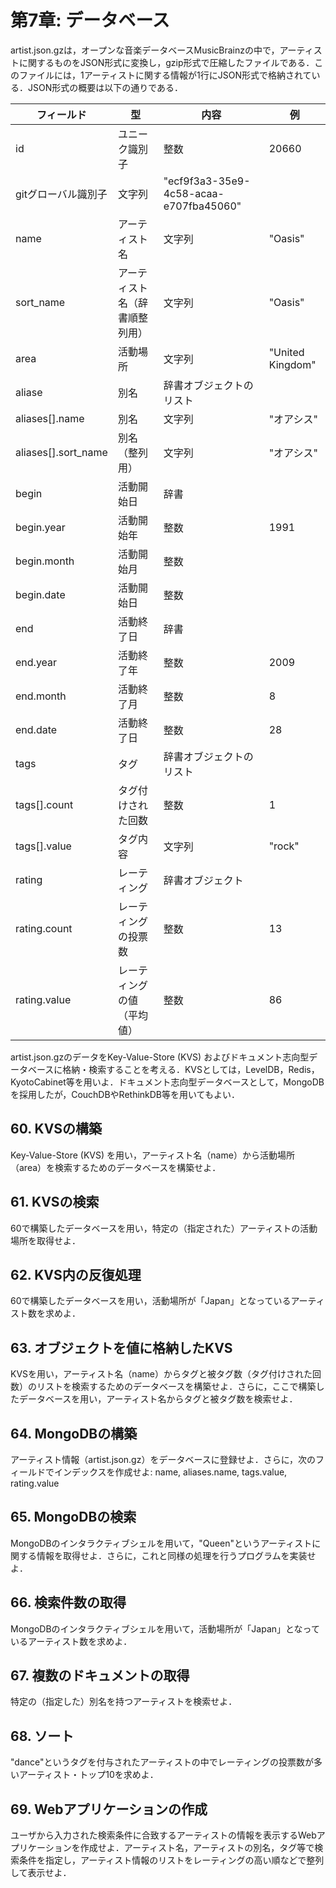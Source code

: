 第7章: データベース
===
artist.json.gzは，オープンな音楽データベースMusicBrainzの中で，アーティストに関するものをJSON形式に変換し，gzip形式で圧縮したファイルである．このファイルには，1アーティストに関する情報が1行にJSON形式で格納されている．JSON形式の概要は以下の通りである．

|フィールド         |型         |内容           |例         |  
| ---             |---           |---       |---        |
|id        |ユニーク識別子|整数|20660|
|gitグローバル識別子|文字列|"ecf9f3a3-35e9-4c58-acaa-e707fba45060"|
|name|アーティスト名|文字列|"Oasis"|
|sort_name|アーティスト名（辞書順整列用）|文字列|"Oasis"|
|area|活動場所|文字列|"United Kingdom"|
|aliase|別名|辞書オブジェクトのリスト|	
|aliases[].name|別名|文字列|"オアシス"|
|aliases[].sort_name|別名（整列用）|文字列|"オアシス"|
|begin|活動開始日|辞書|
|begin.year|活動開始年|整数|1991|
|begin.month|活動開始月|整数|
|begin.date|活動開始日|整数|	
|end|活動終了日|辞書|	
|end.year|活動終了年|整数|2009|
|end.month|活動終了月|整数|8|
|end.date|活動終了日|整数|28|
|tags|タグ|辞書オブジェクトのリスト|	
|tags[].count|タグ付けされた回数|整数|1|
|tags[].value|タグ内容|文字列|"rock"|
|rating|レーティング|辞書オブジェクト|	
|rating.count|レーティングの投票数|整数|13|
|rating.value|レーティングの値（平均値）|整数|86|

artist.json.gzのデータをKey-Value-Store (KVS) およびドキュメント志向型データベースに格納・検索することを考える．KVSとしては，LevelDB，Redis，KyotoCabinet等を用いよ．ドキュメント志向型データベースとして，MongoDBを採用したが，CouchDBやRethinkDB等を用いてもよい．

## 60. KVSの構築

Key-Value-Store (KVS) を用い，アーティスト名（name）から活動場所（area）を検索するためのデータベースを構築せよ．

## 61. KVSの検索

60で構築したデータベースを用い，特定の（指定された）アーティストの活動場所を取得せよ．

## 62. KVS内の反復処理

60で構築したデータベースを用い，活動場所が「Japan」となっているアーティスト数を求めよ．

## 63. オブジェクトを値に格納したKVS

KVSを用い，アーティスト名（name）からタグと被タグ数（タグ付けされた回数）のリストを検索するためのデータベースを構築せよ．さらに，ここで構築したデータベースを用い，アーティスト名からタグと被タグ数を検索せよ．

## 64. MongoDBの構築

アーティスト情報（artist.json.gz）をデータベースに登録せよ．さらに，次のフィールドでインデックスを作成せよ: name, aliases.name, tags.value, rating.value

## 65. MongoDBの検索

MongoDBのインタラクティブシェルを用いて，"Queen"というアーティストに関する情報を取得せよ．さらに，これと同様の処理を行うプログラムを実装せよ．

## 66. 検索件数の取得

MongoDBのインタラクティブシェルを用いて，活動場所が「Japan」となっているアーティスト数を求めよ．

## 67. 複数のドキュメントの取得

特定の（指定した）別名を持つアーティストを検索せよ．

## 68. ソート

"dance"というタグを付与されたアーティストの中でレーティングの投票数が多いアーティスト・トップ10を求めよ．

## 69. Webアプリケーションの作成

ユーザから入力された検索条件に合致するアーティストの情報を表示するWebアプリケーションを作成せよ．アーティスト名，アーティストの別名，タグ等で検索条件を指定し，アーティスト情報のリストをレーティングの高い順などで整列して表示せよ．